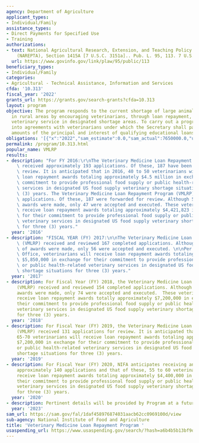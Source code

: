 ```yaml
---
agency: Department of Agriculture
applicant_types:
- Individual/Family
assistance_types:
- Direct Payments for Specified Use
- Training
authorizations:
- text: National Agricultural Research, Extension, and Teaching Policy Act of 1977
    (NAREPTA), Section 1415A [7 U.S.C. 3151a].. Pub. L. 95, 113. 7 U.S.C. &sect; 3151a.
  url: https://www.govinfo.gov/link/plaw/95/public/113
beneficiary_types:
- Individual/Family
categories:
- Agricultural - Technical Assistance, Information and Services
cfda: '10.313'
fiscal_year: '2022'
grants_url: https://grants.gov/search-grants?cfda=10.313
layout: program
objective: The program responds to the current shortage of large animal veterinarians
  in rural areas by encouraging veterinarians, through loan repayment, to provide
  veterinary service in designated shortage areas. To carry out a program of entering
  into agreements with veterinarians under which the Secretary shall pay specified
  amounts of the principal and interest of qualifying educational loans of the veterinarians.
obligations: '[{"x":"2022","sam_estimate":0.0,"sam_actual":7650000.0,"usa_spending_actual":0.0},{"x":"2023","sam_estimate":10000000.0,"sam_actual":0.0,"usa_spending_actual":0.0},{"x":"2024","sam_estimate":0.0,"sam_actual":0.0,"usa_spending_actual":8395303.23}]'
permalink: /program/10.313.html
popular_name: VMLRP
results:
- description: "For FY 2016:\r\nThe Veterinary Medicine Loan Repayment Program (VMLRP)\
    \ received approximately 193 applications. Of these, 187 have been forwarded for\
    \ review. It is anticipated that in 2016, 40 to 50 veterinarians will receive\
    \ loan repayment awards totaling approximately $4.5 million in exchange for their\
    \ commitment to provide professional food supply or public health-related veterinary\
    \ services in designated US food supply veterinary shortage situations for three\
    \ (3) years. The Veterinary Medicine Loan Repayment Program (VMLRP) received 193\
    \ applications. Of these, 187 were forwarded for review. Although 51 offers of\
    \ awards were made, only 47 were accepted and executed. These veterinarians will\
    \ receive loan repayment awards totaling approximately $4,421,823 in exchange\
    \ for their commitment to provide professional food supply or public health-related\
    \ veterinary services in designated US food supply veterinary shortage situations\
    \ for three (3) years."
  year: '2016'
- description: "FISCAL YEAR (FY) 2017:\n\nThe Veterinary Medicine Loan Repayment Program\
    \ (VMLRP) received and reviewed 167 completed applications. Although 59 offers\
    \ of awards were made, only 56 were accepted and executed. \n\nPer the Budget\
    \ Office, veterinarians will receive loan repayment awards totaling approximately\
    \ $5,850,000 in exchange for their commitment to provide professional food supply\
    \ or public health-related veterinary services in designated US food supply veterinary\
    \ shortage situations for three (3) years."
  year: '2017'
- description: For Fiscal Year (FY) 2018, the Veterinary Medicine Loan Repayment Program
    (VMLRP) received and reviewed 154 completed applications. Although 75 offers of
    awards were made, only 74 were accepted and executed.  These veterinarians will
    receive loan repayment awards totally approximately $7,200,000 in exchange for
    their commitment to provide professional food supply or public health-related
    veterinary services in designated US food supply veterinary shortage situations
    for three (3) years.
  year: '2018'
- description: For Fiscal Year (FY) 2019, the Veterinary Medicine Loan Repayment Program
    (VMLRP) received 131 applications for review. It is anticipated that in 2019,
    65-70 veterinarians will receive loan repayment awards totaling approximately
    $7,200,000 in exchange for their commitment to provide professional food supply
    or public health-related veterinary services in designated US food supply veterinary
    shortage situations for three (3) years.
  year: '2019'
- description: For Fiscal Year (FY) 2020, NIFA anticipates receiving and reviewing
    approximately 140 applications and that of these, 55 to 60 veterinarians will
    receive loan repayment awards totaling approximately $4,400,000 in exchange for
    their commitment to provide professional food supply or public health-related
    veterinary services in designated US food supply veterinary shortage situations
    for three (3) years.
  year: '2020'
- description: Pertinent details will be provided by Program at a future date.
  year: '2023'
sam_url: https://sam.gov/fal/1daf458976874031aacb62cc0969100d/view
sub-agency: National Institute of Food and Agriculture
title: 'Veterinary Medicine Loan Repayment Program '
usaspending_url: https://www.usaspending.gov/search/?hash=a6b4b5b13bf9dfdff27dc633555a1b27
---
```

